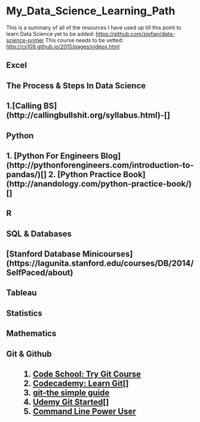 # My_Data_Science_Learning_Path
This is a summary of all of the resources I have used up till this point to learn Data Science 
yet to be added: https://github.com/zipfian/data-science-primer
This course needs to be vetted: http://cs109.github.io/2015/pages/videos.html

<h2>Excel<h2> 

<h2> The Process & Steps In Data Science <h2>
1.[Calling BS](http://callingbullshit.org/syllabus.html)-[]

<h2>Python<h2>
1. [Python For Engineers Blog](http://pythonforengineers.com/introduction-to-pandas/)[]
2. [Python Practice Book](http://anandology.com/python-practice-book/)[]

<h2>R<h2> 

<h2>SQL & Databases <h2>
[Stanford Database Minicourses](https://lagunita.stanford.edu/courses/DB/2014/SelfPaced/about)


<h2>Tableau<h2> 


<h2>Statistics<h2> 

<h2>Mathematics<h2>

<h2>Git & Github <h2>
   <ol>
   
   1. [Code School: Try Git Course](https://www.codeschool.com/courses/try-git) 
   2. [Codecademy: Learn Git](https://www.codecademy.com/learn/all)[]
   3. [git-the simple guide](http://rogerdudler.github.io/git-guide/)
   4. [Udemy Git Started](https://www.udemy.com/git-started-with-github/learn/v4/content)[]
   5. [Command Line Power User](https://commandlinepoweruser.com/) 
   
   <ol>
   

